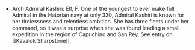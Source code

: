 - Arch Admiral Kashiri:
	Elf, F.
	One of the youngest to ever make full Admiral in the Hatorian navy at only 320, Admiral Kashiri is known for her tirelessness and relentless ambition. She has three fleets under her command, so it was a surprise when she was found leading a small expedition in the region of Capuchino and San Rey. See entry on [[Kavalok Sharpstone]]. 